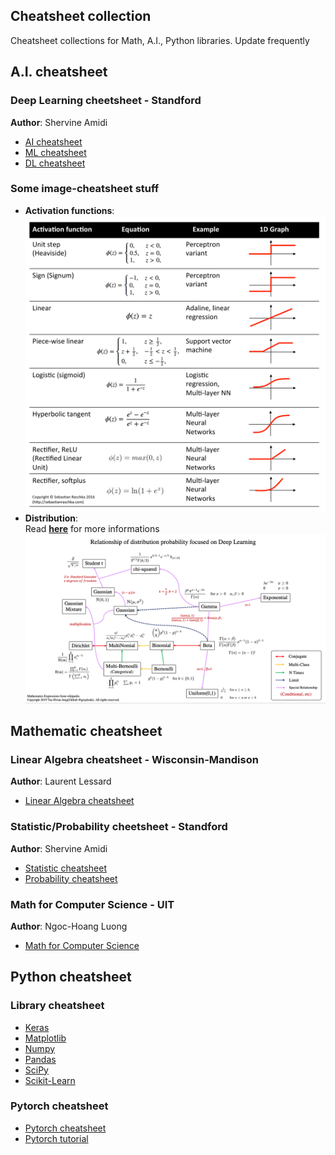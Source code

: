 ## Cheatsheet collection 
Cheatsheet collections for Math, A.I., Python libraries.
Update frequently

## A.I. cheatsheet
### Deep Learning cheetsheet - Standford
**Author**: Shervine Amidi  
+ [AI cheatsheet](https://github.com/quanghuy0497/cheatsheet-collection/blob/main/Standford-cheatsheet/super-cheatsheet-artificial-intelligence.pdf)
+ [ML cheatsheet](https://github.com/quanghuy0497/cheatsheet-collection/blob/main/Standford-cheatsheet/super-cheatsheet-machine-learning.pdf)
+ [DL cheatsheet](https://github.com/quanghuy0497/cheatsheet-collection/blob/main/Standford-cheatsheet/super-cheatsheet-deep-learning.pdf)

### Some image-cheatsheet stuff
+ **Activation functions**:  
  ![](Images/activation_function.png)
+ **Distribution**:  
  Read [**here**](https://github.com/graykode/distribution-is-all-you-need) for more informations  
  ![](Images/distribution.png)

## Mathematic cheatsheet
### Linear Algebra cheatsheet - Wisconsin-Mandison  
**Author**: Laurent Lessard  
+ [Linear Algebra cheatsheet](https://github.com/quanghuy0497/Cheatsheet-collection/blob/main/Wisconsin-Mandison-cheatsheet/Linear_Algebra_cheat_sheet.pdf)

### Statistic/Probability cheetsheet - Standford
**Author**: Shervine Amidi  
+ [Statistic cheatsheet](https://github.com/quanghuy0497/cheatsheet-collection/blob/main/Standford-cheatsheet/cheatsheet-statistics.pdf)
+ [Probability cheatsheet](https://github.com/quanghuy0497/cheatsheet-collection/blob/main/Standford-cheatsheet/cheatsheet-probability.pdf)

### Math for Computer Science - UIT
**Author**: Ngoc-Hoang Luong
+ [Math for Computer Science](https://github.com/quanghuy0497/Cheatsheet-collection/tree/main/Math-for-CS)

## Python cheatsheet
### Library cheatsheet
+ [Keras](https://github.com/quanghuy0497/Cheatsheet-collection/blob/main/Python-cheatsheet/Keras.pdf)
+ [Matplotlib](https://github.com/quanghuy0497/Cheatsheet-collection/blob/main/Python-cheatsheet/Matplotlib.pdf)
+ [Numpy](https://github.com/quanghuy0497/Cheatsheet-collection/blob/main/Python-cheatsheet/Numpy.pdf)
+ [Pandas](https://github.com/quanghuy0497/Cheatsheet-collection/blob/main/Python-cheatsheet/Pandas.pdf)
+ [SciPy](https://github.com/quanghuy0497/Cheatsheet-collection/blob/main/Python-cheatsheet/SciPy.pdf)
+ [Scikit-Learn](https://github.com/quanghuy0497/Cheatsheet-collection/blob/main/Python-cheatsheet/Scikit-Learn.pdf)

### Pytorch cheatsheet
+ [Pytorch cheatsheet](https://github.com/quanghuy0497/Cheatsheet-collection/blob/main/Pytorch-cheatsheet/cheatsheet_pytorch.pdf)
+ [Pytorch tutorial](https://github.com/quanghuy0497/Cheatsheet-collection/blob/main/Pytorch-cheatsheet/Pytorch_Tutorial.pdf)
